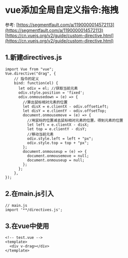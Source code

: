 # vue添加全局自定义指令:拖拽
参考: [https://segmentfault.com/a/1190000014572113](https://segmentfault.com/a/1190000014572113)
  [https://cn.vuejs.org/v2/guide/custom-directive.html](https://cn.vuejs.org/v2/guide/custom-directive.html)
## 1.新建directives.js
```
import Vue from "vue";
Vue.directive("drag", {
    // 指令的定义
    bind: function(el) {
      let odiv = el; //获取当前元素
      odiv.style.position = 'fixed';
      odiv.onmousedown = (e) => {
        //算出鼠标相对元素的位置
        let disX = e.clientX - odiv.offsetLeft;
        let disY = e.clientY - odiv.offsetTop;
        document.onmousemove = (e) => {
          //用鼠标的位置减去鼠标相对元素的位置，得到元素的位置
          let left = e.clientX - disX;
          let top = e.clientY - disY;
          //移动当前元素
          odiv.style.left = left + "px";
          odiv.style.top = top + "px";
        };
        document.onmouseup = (e) => {
          document.onmousemove = null;
          document.onmouseup = null;
        };
      };
    },
});
```
## 2.在main.js引入
```
// main.js
import '**/directives.js'; 
```
## 3.在vue中使用
```
<!-- test.vue -->
<template>
  <div v-drag></div>
</template>
```
